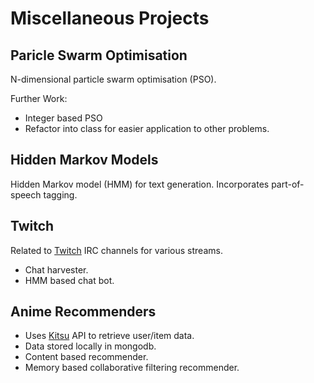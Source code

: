 # Miscellaneous Projects

## Paricle Swarm Optimisation
N-dimensional particle swarm optimisation (PSO).

Further Work:
- Integer based PSO
- Refactor into class for easier application to other problems.

## Hidden Markov Models
Hidden Markov model (HMM) for text generation. Incorporates part-of-speech tagging.

## Twitch
Related to [Twitch][twitch] IRC channels for various streams.
- Chat harvester.
- HMM based chat bot.

## Anime Recommenders
- Uses [Kitsu][kitsu] API to retrieve user/item data.
- Data stored locally in mongodb.
- Content based recommender.
- Memory based collaborative filtering recommender.

[twitch]: twitch.tv
[kitsu]: kitsu.io

